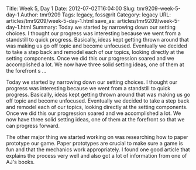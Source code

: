 Title: Week 5, Day 1
Date: 2012-07-02T16:04:00
Slug: tmr9209-week-5-day-1
Author: tmr9209
Tags: legacy, foss@rit
Category: legacy
URL: articles/tmr9209/week-5-day-1.html
save_as: articles/tmr9209/week-5-day-1.html
Summary: Today we started by narrowing down our setting choices. I thought our progress was interesting because we went from a standstill to quick progress. Basically, ideas kept getting thrown around that was making us go off topic and become unfocused. Eventually we decided to take a step back and remodel each of our topics, looking directly at the setting components. Once we did this our progression soared and we accomplished a lot. We now have three solid setting ideas, one of them at the forefront s ... 

Today we started by narrowing down our setting choices. I thought our progress
was interesting because we went from a standstill to quick progress.
Basically, ideas kept getting thrown around that was making us go off topic
and become unfocused. Eventually we decided to take a step back and remodel
each of our topics, looking directly at the setting components. Once we did
this our progression soared and we accomplished a lot. We now have three solid
setting ideas, one of them at the forefront so that we can progress forward.

The other major thing we started working on was researching how to paper
prototype our game. Paper prototypes are crucial to make sure a game is fun
and that the mechanics work appropriately. I found one good article that
explains the process very well and also got a lot of information from one of
AJ's books.

